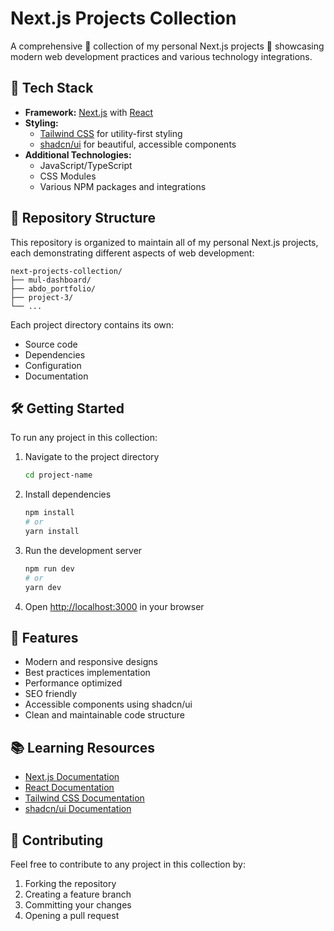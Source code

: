 # Next.js Projects Collection

A comprehensive 🚀 collection of my personal Next.js projects 📁 showcasing modern web development practices and various technology integrations.

## 🚀 Tech Stack

- **Framework:** [Next.js](https://nextjs.org/) with [React](https://reactjs.org/)
- **Styling:**
  - [Tailwind CSS](https://tailwindcss.com/) for utility-first styling
  - [shadcn/ui](https://ui.shadcn.com/) for beautiful, accessible components
- **Additional Technologies:**
  - JavaScript/TypeScript
  - CSS Modules
  - Various NPM packages and integrations

## 📁 Repository Structure

This repository is organized to maintain all of my personal Next.js projects, each demonstrating different aspects of web development:

```
next-projects-collection/
├── mul-dashboard/
├── abdo_portfolio/
├── project-3/
└── ...
```

Each project directory contains its own:

- Source code
- Dependencies
- Configuration
- Documentation

## 🛠️ Getting Started

To run any project in this collection:

1. Navigate to the project directory

   ```bash
   cd project-name
   ```

2. Install dependencies

   ```bash
   npm install
   # or
   yarn install
   ```

3. Run the development server

   ```bash
   npm run dev
   # or
   yarn dev
   ```

4. Open [http://localhost:3000](http://localhost:3000) in your browser

## 🌟 Features

- Modern and responsive designs
- Best practices implementation
- Performance optimized
- SEO friendly
- Accessible components using shadcn/ui
- Clean and maintainable code structure

## 📚 Learning Resources

- [Next.js Documentation](https://nextjs.org/docs)
- [React Documentation](https://reactjs.org/docs)
- [Tailwind CSS Documentation](https://tailwindcss.com/docs)
- [shadcn/ui Documentation](https://ui.shadcn.com/)

## 🤝 Contributing

Feel free to contribute to any project in this collection by:

1. Forking the repository
2. Creating a feature branch
3. Committing your changes
4. Opening a pull request
